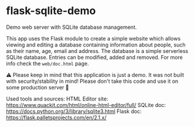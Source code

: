 # flask-sqlite-demo
Demo web server with SQLite database management.

This app uses the Flask module to create a simple website which allows viewing and editing a database containing information about people, such as their name, age, email and address.
The database is a simple serverless SQLite database. Entries can be modified, added and removed. For more info check the `web/doc.html` page.

⚠️ Please keep in mind that this application is just a demo. It was not built with security/stability in mind! Please don't take this code and use it on some production server 🙂

Used tools and sources:
HTML Editor site: https://www.quackit.com/html/online-html-editor/full/
SQLite doc: https://docs.python.org/3/library/sqlite3.html
Flask doc: https://flask.palletsprojects.com/en/2.1.x/
